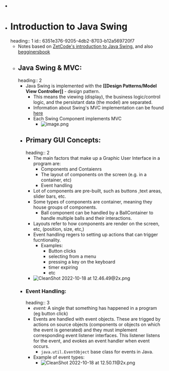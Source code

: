 -
- # Introduction to Java Swing
  heading:: 1
  id:: 6351e376-9205-4db2-8703-b12a569720f7
	- Notes based on [ZetCode's introduction to Java Swing.](https://zetcode.com/javaswing/) and also [begginersbook](https://beginnersbook.com/2015/07/java-swing-tutorial/)
	- ## Java Swing & MVC:
	  heading:: 2
		- Java Swing is implemented with the **[[Design Patterns/Model View Controller]]** - design pattern.
			- This means the viewing (display), the business logic/control logic, and the persistant data (the model) are separated.
			- Information about Swing's MVC implementation can be found [here](https://www.oreilly.com/library/view/java-swing/156592455X/ch01s04.html#:~:text=Swing%20uses%20the%20model%2Dview,in%20how%20the%20component%20behaves.&text=The%20model%20encompasses%20the%20state%20data%20for%20each%20component.)
			- Each Swing Component implements MVC
				- ![image.png](../assets/image_1666109508414_0.png)
		- ## Primary GUI Concepts:
		  heading:: 2
			- The main factors that make up a Graphic User Interface in a program are:
				- Components and Contaienrs
				- The layout of components on the screen (e.g. in a container, etc)
				- Event handling
			- Lot of components are pre-built, such as buttons ,text areas, slider bars, etc.
			- Some types of components are container, meaning they house groups of components.
				- Ball component can be handled by a BallContainer to handle multiple balls and their interactions.
			- Layouts refer to how components are render on the screen, etc, (position, size, etc,)
			- Event handling regers to setting up actions that can trigger fucntionality.
				- Examples:
					- Button clicks
					- selecting from a menu
					- pressing a key on the keyboard
					- timer expiring
					- etc
			- ![CleanShot 2022-10-18 at 12.46.49@2x.png](../assets/CleanShot_2022-10-18_at_12.46.49@2x_1666111618121_0.png)
		- ### Event Handling:
		  heading:: 3
			- *event:* A single that something has happened in a program (eg button click)
			- Events are handled with event objects. These are trigged by actions on source objects (components or objects on which the event is generated) and they must implement corresponding event listener interfaces. This listener listens for the event, and evokes an event handler when event occurs.
				- `java.util.EventObject` base class for events in Java.
			- Example of event types:
				- ![CleanShot 2022-10-18 at 12.50.11@2x.png](../assets/CleanShot_2022-10-18_at_12.50.11@2x_1666111818346_0.png)